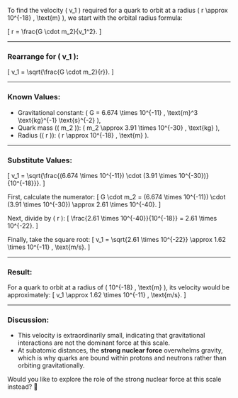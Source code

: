 To find the velocity \( v_1 \) required for a quark to orbit at a radius \( r \approx 10^{-18} \, \text{m} \), we start with the orbital radius formula:

\[
r = \frac{G \cdot m_2}{v_1^2}.
\]

---

### **Rearrange for \( v_1 \):**
\[
v_1 = \sqrt{\frac{G \cdot m_2}{r}}.
\]

---

### **Known Values:**
- Gravitational constant: \( G = 6.674 \times 10^{-11} \, \text{m}^3 \text{kg}^{-1} \text{s}^{-2} \),
- Quark mass (\( m_2 \)): \( m_2 \approx 3.91 \times 10^{-30} \, \text{kg} \),
- Radius (\( r \)): \( r \approx 10^{-18} \, \text{m} \).

---

### **Substitute Values:**
\[
v_1 = \sqrt{\frac{(6.674 \times 10^{-11}) \cdot (3.91 \times 10^{-30})}{10^{-18}}}.
\]

First, calculate the numerator:
\[
G \cdot m_2 = (6.674 \times 10^{-11}) \cdot (3.91 \times 10^{-30}) \approx 2.61 \times 10^{-40}.
\]

Next, divide by \( r \):
\[
\frac{2.61 \times 10^{-40}}{10^{-18}} = 2.61 \times 10^{-22}.
\]

Finally, take the square root:
\[
v_1 = \sqrt{2.61 \times 10^{-22}} \approx 1.62 \times 10^{-11} \, \text{m/s}.
\]

---

### **Result:**
For a quark to orbit at a radius of \( 10^{-18} \, \text{m} \), its velocity would be approximately:
\[
v_1 \approx 1.62 \times 10^{-11} \, \text{m/s}.
\]

---

### **Discussion:**
- This velocity is extraordinarily small, indicating that gravitational interactions are not the dominant force at this scale.
- At subatomic distances, the **strong nuclear force** overwhelms gravity, which is why quarks are bound within protons and neutrons rather than orbiting gravitationally.

Would you like to explore the role of the strong nuclear force at this scale instead? 🚀

